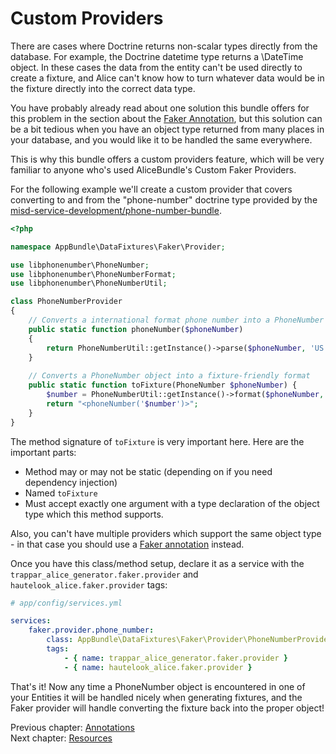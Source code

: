 # Custom Providers

There are cases where Doctrine returns non-scalar types directly from the database. For example, the Doctrine datetime
type returns a \DateTime object. In these cases the data from the entity can't be used directly to create a fixture, and
Alice can't know how to turn whatever data would be in the fixture directly into the correct data type.

You have probably already read about one solution this bundle offers for this problem in the section about the
[Faker Annotation](src/Resources/doc/annotations.md#faker-annotation), but this solution can be a bit tedious when you
have an object type returned from many places in your database, and you would like it to be handled the same everywhere. 

This is why this bundle offers a custom providers feature, which will be very familiar to anyone who's used
AliceBundle's Custom Faker Providers.

For the following example we'll create a custom provider that covers converting to and from the "phone-number" doctrine
type provided by the [misd-service-development/phone-number-bundle](https://github.com/misd-service-development/phone-number-bundle).

```php
<?php

namespace AppBundle\DataFixtures\Faker\Provider;

use libphonenumber\PhoneNumber;
use libphonenumber\PhoneNumberFormat;
use libphonenumber\PhoneNumberUtil;

class PhoneNumberProvider
{
    // Converts a international format phone number into a PhoneNumber object
    public static function phoneNumber($phoneNumber)
    {
        return PhoneNumberUtil::getInstance()->parse($phoneNumber, 'US')
    }
    
    // Converts a PhoneNumber object into a fixture-friendly format
    public static function toFixture(PhoneNumber $phoneNumber) {
        $number = PhoneNumberUtil::getInstance()->format($phoneNumber, PhoneNumberFormat::E164);
        return "<phoneNumber('$number')>";
    }
}
```

The method signature of `toFixture` is very important here. Here are the important parts:

* Method may or may not be static (depending on if you need dependency injection)
* Named `toFixture`
* Must accept exactly one argument with a type declaration of the object type which this method supports.

Also, you can't have multiple providers which support the same object type - in that case you should use a 
[Faker annotation](src/Resources/doc/annotations.md#faker-annotation) instead.

Once you have this class/method setup, declare it as a service with the `trappar_alice_generator.faker.provider` and
`hautelook_alice.faker.provider` tags:

```yaml
# app/config/services.yml

services:
    faker.provider.phone_number:
        class: AppBundle\DataFixtures\Faker\Provider\PhoneNumberProvider
        tags: 
            - { name: trappar_alice_generator.faker.provider }
            - { name: hautelook_alice.faker.provider }
```

That's it! Now any time a PhoneNumber object is encountered in one of your Entities it will be handled nicely when
generating fixtures, and the Faker provider will handle converting the fixture back into the proper object!

Previous chapter: [Annotations](annotations.md)<br />
Next chapter: [Resources](../../../README.md#resources)